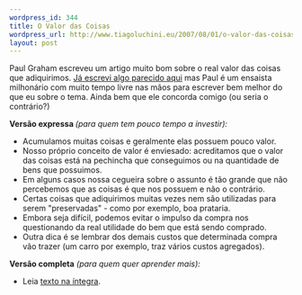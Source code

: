 ```yaml
--- 
wordpress_id: 344
title: O Valor das Coisas
wordpress_url: http://www.tiagoluchini.eu/2007/08/01/o-valor-das-coisas/
layout: post
---
```

Paul Graham escreveu um artigo muito bom sobre o real valor das coisas que adiquirimos. <a href="http://www.tiagoluchini.eu/2007/01/14/purge/">Já escrevi algo parecido aqui</a> mas Paul é um ensaista milhonário com muito tempo livre nas mãos para escrever bem melhor do que eu sobre o tema. Ainda bem que ele concorda comigo (ou seria o contrário?)

<strong>Versão expressa </strong><em>(para quem tem pouco tempo a investir):</em>
<ul>
	<li>Acumulamos muitas coisas e geralmente elas possuem pouco valor.</li>
	<li>Nosso próprio conceito de valor é enviesado: acreditamos que o valor das coisas está na pechincha que conseguimos ou na quantidade de bens que possuimos.</li>
	<li>Em alguns casos nossa cegueira sobre o assunto é tão grande que não percebemos que as coisas é que nos possuem e não o contrário.</li>
	<li>Certas coisas que adiquirimos muitas vezes nem são utilizadas para serem "preservadas" - como por exemplo, boa prataria.</li>
	<li>Embora seja difícil, podemos evitar o impulso da compra nos questionando da real utilidade do bem que está sendo comprado.</li>
	<li>Outra dica é se lembrar dos demais custos que determinada compra vão trazer (um carro por exemplo, traz vários custos agregados).</li>
</ul>
<strong>Versão completa</strong> <em>(para quem quer aprender mais):</em>
<ul>
	<li>Leia <a href="http://www.paulgraham.com/stuff.html" target="_blank">texto na íntegra</a>.</li>
</ul>
